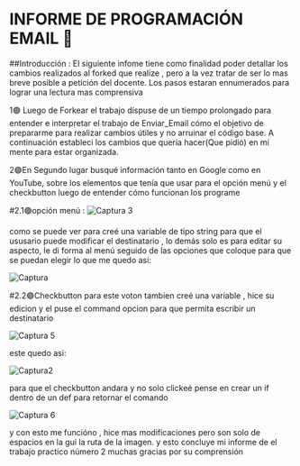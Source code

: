 # INFORME DE PROGRAMACIÓN EMAIL 💜
 
##Introducción : El siguiente infome tiene como finalidad poder detallar los cambios realizados al forked que realize , pero a la 
vez tratar de ser lo mas breve posible a petición del docente. Los pasos estaran ennumerados para lograr una lectura mas comprensiva 


1🟣 Luego de Forkear el trabajo dispuse de un tiempo prolongado para entender e interpretar el trabajo de Enviar_Email cómo el objetivo de prepararme para realizar cambios útiles y no arruinar el código base. A continuación estableci los cambios que quería hacer(Que pidió) en mí mente para estar organizada. 

2🟣En Segundo lugar busqué información tanto en Google como en YouTube, sobre los elementos que tenía que usar para el opción menú 
y el checkbutton luego de entender cómo funcionan los programe 

#2.1🟣opción menú : 
![Captura 3](https://github.com/user-attachments/assets/f5f3584b-a5e2-4829-a640-f3cbb189571a)

como se puede ver para creé una variable de tipo string para que el ususario puede modificar el destinatario , lo demás solo es para editar su aspecto, le di forma al menú seguido de las opciones que coloque para que se puedan elegir lo que me quedo asi:

![Captura](https://github.com/user-attachments/assets/e0227f92-11ca-4f31-917b-d0810a1c4fea)


#2.2🟣Checkbutton
 para este voton tambien creé una variable , hice su edicion y el puse el command opcion para que permita escribir un destinatario 

![Captura 5](https://github.com/user-attachments/assets/52771b53-49cb-463c-b8bc-84bb0fb1e577)

este quedo asi:


![Captura2](https://github.com/user-attachments/assets/8e798c73-fdef-4463-a02c-668db847422d)


para que el checkbutton andara y no solo clickeé pense en crear un  if dentro de un def para retornar el comando 

![Captura 6](https://github.com/user-attachments/assets/eb8f38f0-758d-4886-97ec-dcf4c6760433)

y con esto me funcióno , hice mas modificaciones pero son solo de espacios en la gui la ruta de la imagen.
y esto concluye mi informe de el trabajo practico número 2
muchas gracias por su comprensión 


